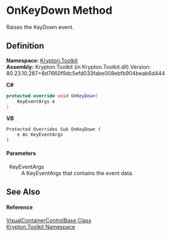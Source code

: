 # OnKeyDown Method


Raises the KeyDown event.



## Definition
**Namespace:** <a href="79d2eac2-21f4-54ff-7552-b20c33c30600.md">Krypton.Toolkit</a>  
**Assembly:** Krypton.Toolkit (in Krypton.Toolkit.dll) Version: 80.23.10.287+8d7660f9dc5efd033fabe008ebfb904beab6d444

**C#**
``` C#
protected override void OnKeyDown(
	KeyEventArgs e
)
```
**VB**
``` VB
Protected Overrides Sub OnKeyDown ( 
	e As KeyEventArgs
)
```



#### Parameters
<dl><dt>  KeyEventArgs</dt><dd>A KeyEventArgs that contains the event data.</dd></dl>

## See Also


#### Reference
<a href="d1aa6cad-cf50-f2df-2763-4ffd4d57843a.md">VisualContainerControlBase Class</a>  
<a href="79d2eac2-21f4-54ff-7552-b20c33c30600.md">Krypton.Toolkit Namespace</a>  
